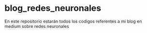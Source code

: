 # blog_redes_neuronales
En este repositorio estarán todos los codigos referentes a mi blog en medium sobre redes neuronales

